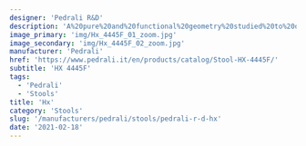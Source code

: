 ```yaml
---
designer: 'Pedrali R&D'
description: 'A%20pure%20and%20functional%20geometry%20studied%20to%20offer%20a%20great%20comfort%20characterize%20HX%20collection.%20Barstool%20with%20high%20thickness%20upholstered%20seat%20in%20fabric%2C%20leather%20or%20simil%20leather%2C%20combined%20with%20a%20central%20pedestal%20base%20in%20stainless%20steel%20with%20footrest%20fixed%20to%20the%20seat.'
image_primary: 'img/Hx_4445F_01_zoom.jpg'
image_secondary: 'img/Hx_4445F_02_zoom.jpg'
manufacturer: 'Pedrali'
href: 'https://www.pedrali.it/en/products/catalog/Stool-HX-4445F/'
subtitle: 'HX 4445F'
tags:
  - 'Pedrali'
  - 'Stools'
title: 'Hx'
category: 'Stools'
slug: '/manufacturers/pedrali/stools/pedrali-r-d-hx'
date: '2021-02-18'
---
```

